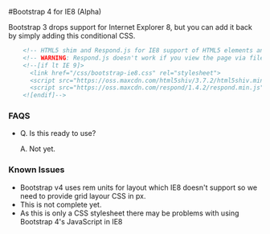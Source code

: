 #Bootstrap 4 for IE8 (Alpha)

Bootstrap 3 drops support for Internet Explorer 8, but you can add it back by simply adding this conditional CSS.

```html
    <!-- HTML5 shim and Respond.js for IE8 support of HTML5 elements and media queries -->
    <!-- WARNING: Respond.js doesn't work if you view the page via file:// --> 
    <!--[if lt IE 9]>
      <link href="/css/bootstrap-ie8.css" rel="stylesheet">
      <script src="https://oss.maxcdn.com/html5shiv/3.7.2/html5shiv.min.js"></script>
      <script src="https://oss.maxcdn.com/respond/1.4.2/respond.min.js"></script>
    <![endif]-->
```


### FAQS

* Q. Is this ready to use? 

  A. Not yet.


### Known Issues
- Bootstrap v4 uses rem units for layout which IE8 doesn't support so we need to provide grid layour CSS in px.
- This is not complete yet.
- As this is only a CSS stylesheet there may be problems with using Bootstrap 4's JavaScript in IE8


